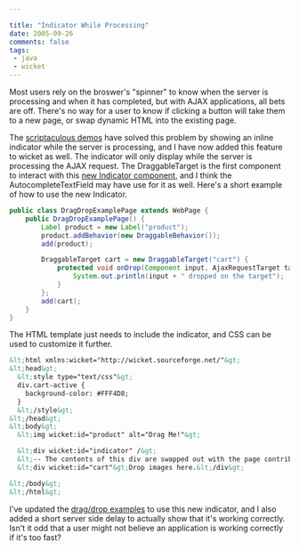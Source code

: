 ```yaml
---

title: "Indicator While Processing"
date: 2005-09-26
comments: false
tags:
 - java
 - wicket
---
```


Most users rely on the broswer's "spinner" to know when the server is processing and when it has completed, but with AJAX applications, all bets are off. There's no way for a user to know if clicking a button will take them to a new page, or swap dynamic HTML into the existing page.



The [scriptaculous demos](http://script.aculo.us/demos/shop) have solved this problem by showing an inline indicator while the server is processing, and I have now added this feature to wicket as well. The indicator will only display while the server is processing the AJAX request. The DraggableTarget is the first component to interact with this [new Indicator component](http://cvs.sourceforge.net/viewcvs.py/wicket-stuff/wicket-contrib-scriptaculous/src/java/wicket/contrib/scriptaculous/dragdrop/), and I think the AutocompleteTextField may have use for it as well. Here's a short example of how to use the new Indicator.



```java
public class DragDropExamplePage extends WebPage {
    public DragDropExamplePage() {
        Label product = new Label("product");
        product.addBehavior(new DraggableBehavior());
        add(product);

        DraggableTarget cart = new DraggableTarget("cart") {
            protected void onDrop(Component input, AjaxRequestTarget target) {
                System.out.println(input + " dropped on the target");
            }
        };
        add(cart);
    }
}
```



The HTML template just needs to include the indicator, and CSS can be used to customize it further.


```html
&lt;html xmlns:wicket="http://wicket.sourceforge.net/"&gt;
&lt;head&gt;
  &lt;style type="text/css"&gt;
  div.cart-active {
    background-color: #FFF4D8;
  }
  &lt;/style&gt;
&lt;/head&gt;
&lt;body&gt;
  &lt;img wicket:id="product" alt="Drag Me!"&gt;

  &lt;div wicket:id="indicator" /&gt;
  &lt;-- The contents of this div are swapped out with the page contribution --&gt;
  &lt;div wicket:id="cart"&gt;Drop images here.&lt;/div&gt;

&lt;/body&gt;
&lt;/html&gt;
```

I've updated the [drag/drop examples](http://cvs.sourceforge.net/viewcvs.py/wicket-stuff/wicket-contrib-scriptaculous-examples/src/java/wicket/contrib/scriptaculous/examples/dragdrop/) to use this new indicator, and I also added a short server side delay to actually show that it's working correctly. Isn't it odd that a user might not believe an application is working correctly if it's too fast?


